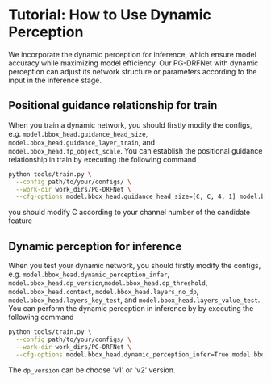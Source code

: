# Tutorial: How to Use Dynamic Perception

We incorporate the dynamic perception for inference, which ensure model accuracy while maximizing model efficiency. Our PG-DRFNet with dynamic perception can adjust its network structure or parameters according to the input in the inference stage.

## Positional guidance relationship for train

When you train a dynamic network, you should firstly modify the configs, e.g. `model.bbox_head.guidance_head_size`, `model.bbox_head.guidance_layer_train`, and `model.bbox_head.fp_object_scale`. You can establish the positional guidance relationship in train by executing the following command

```bash
python tools/train.py \
  --config path/to/your/configs/ \
  --work-dir work_dirs/PG-DRFNet \
  --cfg-options model.bbox_head.guidance_head_size=[C, C, 4, 1] model.bbox_head.guidance_layer_train=[1, 2] model.bbox_head.fp_object_scale=[[0, 16], [0, 32]]
```

you should modify C according to your channel number of the candidate feature

## Dynamic perception for inference

When you test your dynamic network, you should firstly modify the configs, e.g. `model.bbox_head.dynamic_perception_infer`, `model.bbox_head.dp_version`,`model.bbox_head.dp_threshold`, `model.bbox_head.context`, `model.bbox_head.layers_no_dp`, `model.bbox_head.layers_key_test`, and `model.bbox_head.layers_value_test`. You can perform the dynamic perception in inference by by executing the following command

```bash
python tools/train.py \
  --config path/to/your/configs/ \
  --work-dir work_dirs/PG-DRFNet \
  --cfg-options model.bbox_head.dynamic_perception_infer=True model.bbox_head.dp_version='v2' model.bbox_head.dp_threshold=0.1 model.bbox_head.context=4 model.bbox_head.layers_no_dp=[1, 2, 3] model.bbox_head.layers_key_test=[1, 2] model.bbox_head.layers_value_test=[0, 1]
```

The `dp_version` can be choose 'v1' or 'v2' version.
